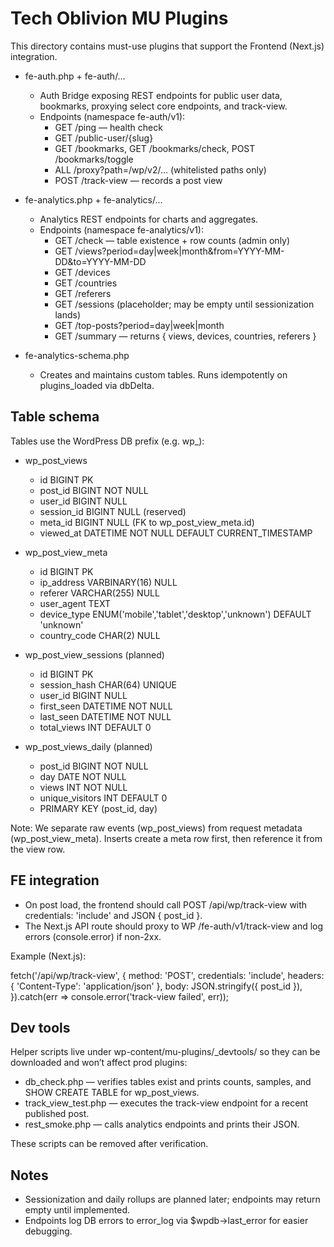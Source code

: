 # Tech Oblivion MU Plugins

This directory contains must-use plugins that support the Frontend (Next.js) integration.

- fe-auth.php + fe-auth/…
  - Auth Bridge exposing REST endpoints for public user data, bookmarks, proxying select core endpoints, and track-view.
  - Endpoints (namespace fe-auth/v1):
    - GET /ping — health check
    - GET /public-user/{slug}
    - GET /bookmarks, GET /bookmarks/check, POST /bookmarks/toggle
    - ALL /proxy?path=/wp/v2/... (whitelisted paths only)
    - POST /track-view — records a post view

- fe-analytics.php + fe-analytics/…
  - Analytics REST endpoints for charts and aggregates.
  - Endpoints (namespace fe-analytics/v1):
    - GET /check — table existence + row counts (admin only)
    - GET /views?period=day|week|month&from=YYYY-MM-DD&to=YYYY-MM-DD
    - GET /devices
    - GET /countries
    - GET /referers
    - GET /sessions (placeholder; may be empty until sessionization lands)
    - GET /top-posts?period=day|week|month
    - GET /summary — returns { views, devices, countries, referers }

- fe-analytics-schema.php
  - Creates and maintains custom tables. Runs idempotently on plugins_loaded via dbDelta.

## Table schema

Tables use the WordPress DB prefix (e.g. wp_):

- wp_post_views
  - id BIGINT PK
  - post_id BIGINT NOT NULL
  - user_id BIGINT NULL
  - session_id BIGINT NULL (reserved)
  - meta_id BIGINT NULL (FK to wp_post_view_meta.id)
  - viewed_at DATETIME NOT NULL DEFAULT CURRENT_TIMESTAMP

- wp_post_view_meta
  - id BIGINT PK
  - ip_address VARBINARY(16) NULL
  - referer VARCHAR(255) NULL
  - user_agent TEXT
  - device_type ENUM('mobile','tablet','desktop','unknown') DEFAULT 'unknown'
  - country_code CHAR(2) NULL

- wp_post_view_sessions (planned)
  - id BIGINT PK
  - session_hash CHAR(64) UNIQUE
  - user_id BIGINT NULL
  - first_seen DATETIME NOT NULL
  - last_seen DATETIME NOT NULL
  - total_views INT DEFAULT 0

- wp_post_views_daily (planned)
  - post_id BIGINT NOT NULL
  - day DATE NOT NULL
  - views INT NOT NULL
  - unique_visitors INT DEFAULT 0
  - PRIMARY KEY (post_id, day)

Note: We separate raw events (wp_post_views) from request metadata (wp_post_view_meta). Inserts create a meta row first, then reference it from the view row.

## FE integration

- On post load, the frontend should call POST /api/wp/track-view with credentials: 'include' and JSON { post_id }.
- The Next.js API route should proxy to WP /fe-auth/v1/track-view and log errors (console.error) if non-2xx.

Example (Next.js):

fetch('/api/wp/track-view', {
  method: 'POST',
  credentials: 'include',
  headers: { 'Content-Type': 'application/json' },
  body: JSON.stringify({ post_id }),
}).catch(err => console.error('track-view failed', err));

## Dev tools

Helper scripts live under wp-content/mu-plugins/_devtools/ so they can be downloaded and won’t affect prod plugins:

- db_check.php — verifies tables exist and prints counts, samples, and SHOW CREATE TABLE for wp_post_views.
- track_view_test.php — executes the track-view endpoint for a recent published post.
- rest_smoke.php — calls analytics endpoints and prints their JSON.

These scripts can be removed after verification.

## Notes

- Sessionization and daily rollups are planned later; endpoints may return empty until implemented.
- Endpoints log DB errors to error_log via $wpdb->last_error for easier debugging.
